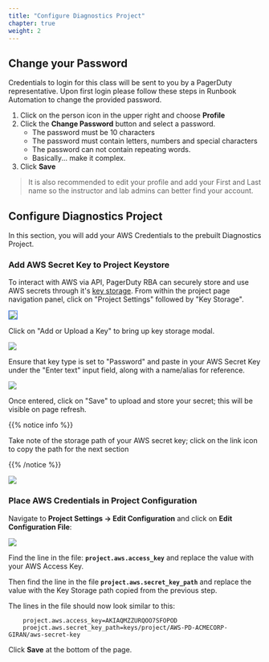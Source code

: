 ```yaml
---
title: "Configure Diagnostics Project"
chapter: true
weight: 2
---
```


## Change your Password

Credentials to login for this class will be sent to you by a PagerDuty representative.  Upon first login please follow these steps in Runbook Automation to change the provided password.

1. Click on the person icon in the upper right and choose **Profile**
1. Click the **Change Password** button and select a password.
    - The password must be 10 characters
    - The password must contain letters, numbers and special characters
    - The password can not contain repeating words.
    - Basically... make it complex.
1. Click **Save**

> It is also recommended to edit your profile and add your First and Last name so the instructor and lab admins can better find your account.

## Configure Diagnostics Project

In this section, you will add your AWS Credentials to the prebuilt Diagnostics Project.

### Add AWS Secret Key to Project Keystore

To interact with AWS via API, PagerDuty RBA can securely store and use AWS secrets through it's [key storage](https://docs.rundeck.com/docs/manual/key-storage/key-storage.html).
From within the project page navigation panel, click on "Project Settings" followed by "Key Storage".

<img style='border:1px solid #327af6' src="/images/project-key-storage.png" />

Click on "Add or Upload a Key" to bring up key storage modal.

![](/images/pd_rba_project_setup_3.png)

Ensure that key type is set to "Password" and paste in your AWS Secret Key under the "Enter text" input field, along with a name/alias for reference.

![](/images/pd_rba_project_setup_4.png)

Once entered, click on "Save" to upload and store your secret; this will be visible on page refresh.

{{% notice info %}}

<p style='text-align: left;'>
Take note of the storage path of your AWS secret key; click on the link icon to copy the path for the next section
</p>
{{% /notice %}}

![](/images/pd_rba_project_setup_5.png)

### Place AWS Credentials in Project Configuration

Navigate to **Project Settings -> Edit Configuration** and click on **Edit Configuration File**:

![](/images/edit-project-config.png)

Find the line in the file: **`project.aws.access_key`** and replace the value with your AWS Access Key.

Then find the line in the file **`project.aws.secret_key_path`** and replace the value with the Key Storage path copied from the previous step.

The lines in the file should now look similar to this:
```
    project.aws.access_key=AKIAQMZZURQOO7SFOPOD
    proejct.aws.secret_key_path=keys/project/AWS-PD-ACMECORP-GIRAN/aws-secret-key
```

Click **Save** at the bottom of the page.
